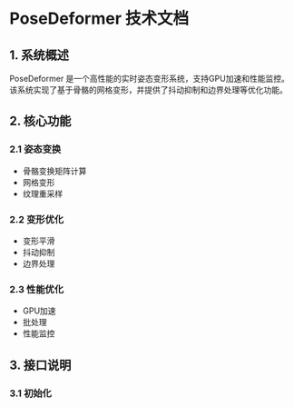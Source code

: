 # PoseDeformer 技术文档

## 1. 系统概述

PoseDeformer 是一个高性能的实时姿态变形系统，支持GPU加速和性能监控。该系统实现了基于骨骼的网格变形，并提供了抖动抑制和边界处理等优化功能。

## 2. 核心功能

### 2.1 姿态变换
- 骨骼变换矩阵计算
- 网格变形
- 纹理重采样

### 2.2 变形优化
- 变形平滑
- 抖动抑制
- 边界处理

### 2.3 性能优化
- GPU加速
- 批处理
- 性能监控

## 3. 接口说明

### 3.1 初始化 
